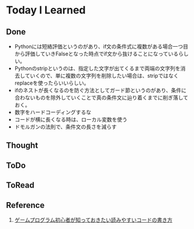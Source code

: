 # Today I Learned

## Done
- Pythonには短絡評価というのがあり、if文の条件式に複数がある場合一つ目から評価していきFalseとなった時点でif文から抜けることになっているらしい。
- Pythonのstripというのは、指定した文字が出てくるまで両端の文字列を消去していくので、単に複数の文字列を削除したい場合は、stripではなくreplaceを使ったらいいらしい。
- ifのネストが長くなるのを防ぐ方法としてガード節というのがあり、条件に合わないものを除外していくことで真の条件文に辿り着くまでに削ぎ落しておく。
- 数字をハードコーディングするな
- コードが横に長くなる時は、ローカル変数を使う
- ドモルガンの法則で、条件文の長さを減らす

## Thought

## ToDo

## ToRead

## Reference
1. [ゲームプログラム初心者が知っておきたい読みやすいコードの書き方](https://www.youtube.com/watch?v=y7va5gWOxCE)